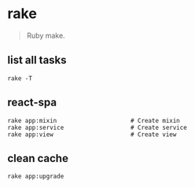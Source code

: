 # rake
> Ruby make.

## list all tasks
```shell
rake -T
```

## react-spa
```shell
rake app:mixin                     # Create mixin
rake app:service                   # Create service
rake app:view                      # Create view
```

## clean cache
```shell
rake app:upgrade
```